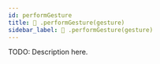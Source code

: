 ```yaml
---
id: performGesture
title: 🔨 .performGesture(gesture)
sidebar_label: 🔨 .performGesture(gesture) 
---
```


TODO: Description here.